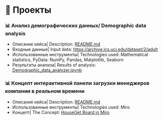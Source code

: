 
# 📂 Проекты


### 📊 Анализ демографических данных/ Demographic data analysis
* Описание кейса| Description: [README.md](https://github.com/debaggi/deBaggi-cases/blob/b1b2769cd3db26bfd7aa6600910a3abe8d0c1395/Demographic%20Data%20Analysis/README.md)
* Входные данные| Input data: https://archive.ics.uci.edu/dataset/2/adult
* Использованные инструменты| Technologies used: Mathematical statistics, PyData: NumPy, Pandas, Matplotlib, Seaborn
* Результаты анализа| Results of analysis: [Demographic_data_analyzer.ipynb](https://github.com/debaggi/DTCW-BZ-DA-ML-DS/blob/5eab2b0d6766aa907b359f5570a13be4a1389b50/Demographic_data_analyzer.ipynb)

### 📊 Концепт интерактивной панели загрузки менеджеров компании в реальном времени
* Описание кейса| Description: [README.md](https://github.com/debaggi/deBaggi-cases/blob/main/HouseGet/README.md)
* Использованные инструменты| Technologies used: Miro
* Концепт| The Concept: [HouseGet Board in Miro](https://miro.com/app/board/uXjVLr6Xs-I=/?share_link_id=817491458440)

